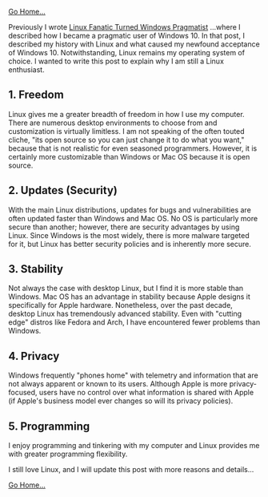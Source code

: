 [Go Home...](https://davidprush.com)

Previously I wrote 
[Linux Fanatic Turned Windows Pragmatist](2021-04-08-windows-pragmatist.md) 
...where I described how I became a pragmatic user of Windows 10. In that post, I described my history with Linux and what caused my newfound acceptance of Windows 10. Notwithstanding, Linux remains my operating system of choice. I wanted to write this post to explain why I am still a Linux enthusiast.

## 1. Freedom
Linux gives me a greater breadth of freedom in how I use my computer. There are numerous desktop environments to choose from and customization is virtually limitless. I am not speaking of the often touted cliche, "its open source so you can just change it to do what you want," because that is not realistic for even seasoned programmers. However, it is certainly more customizable than Windows or Mac OS because it is open source. 

## 2. Updates (Security)
With the main Linux distributions, updates for bugs and vulnerabilities are often updated faster than Windows and Mac OS. No OS is particularly more secure than another; however, there are security advantages by using Linux. Since Windows is the most widely, there is more malware targeted for it, but Linux has better security policies and is inherently more secure.

## 3. Stability
Not always the case with desktop Linux, but I find it is more stable than Windows. Mac OS has an advantage in stability because Apple designs it specifically for Apple hardware. Nonetheless, over the past decade, desktop Linux has tremendously advanced stability. Even with "cutting edge" distros like Fedora and Arch, I have encountered fewer problems than Windows. 

## 4. Privacy
Windows frequently "phones home" with telemetry and information that are not always apparent or known to its users.  Although Apple is more privacy-focused, users have no control over what information is shared with Apple (if Apple's business model ever changes so will its privacy policies). 

## 5. Programming
I enjoy programming and tinkering with my computer and Linux provides me with greater programming flexibility. 

I still love Linux, and I will update this post with more reasons and details...
 
[Go Home...](https://davidprush.com)
